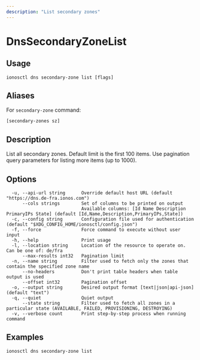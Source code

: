 ```yaml
---
description: "List secondary zones"
---
```


# DnsSecondaryZoneList

## Usage

```text
ionosctl dns secondary-zone list [flags]
```

## Aliases

For `secondary-zone` command:

```text
[secondary-zones sz]
```

## Description

List all secondary zones. Default limit is the first 100 items. Use pagination query parameters for listing more items (up to 1000).

## Options

```text
  -u, --api-url string      Override default host URL (default "https://dns.de-fra.ionos.com")
      --cols strings        Set of columns to be printed on output 
                            Available columns: [Id Name Description PrimaryIPs State] (default [Id,Name,Description,PrimaryIPs,State])
  -c, --config string       Configuration file used for authentication (default "$XDG_CONFIG_HOME/ionosctl/config.json")
  -f, --force               Force command to execute without user input
  -h, --help                Print usage
  -l, --location string     Location of the resource to operate on. Can be one of: de/fra
      --max-results int32   Pagination limit
  -n, --name string         Filter used to fetch only the zones that contain the specified zone name
      --no-headers          Don't print table headers when table output is used
      --offset int32        Pagination offset
  -o, --output string       Desired output format [text|json|api-json] (default "text")
  -q, --quiet               Quiet output
      --state string        Filter used to fetch all zones in a particular state (AVAILABLE, FAILED, PROVISIONING, DESTROYING)
  -v, --verbose count       Print step-by-step process when running command
```

## Examples

```text
ionosctl dns secondary-zone list
```

